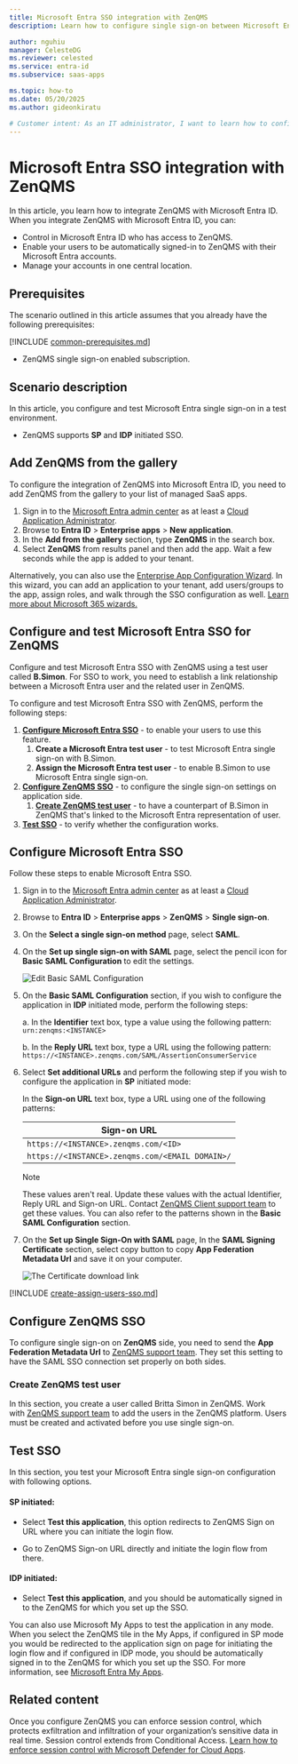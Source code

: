 ```yaml
---
title: Microsoft Entra SSO integration with ZenQMS
description: Learn how to configure single sign-on between Microsoft Entra ID and ZenQMS.

author: nguhiu
manager: CelesteDG
ms.reviewer: celested
ms.service: entra-id
ms.subservice: saas-apps

ms.topic: how-to
ms.date: 05/20/2025
ms.author: gideonkiratu

# Customer intent: As an IT administrator, I want to learn how to configure single sign-on between Microsoft Entra ID and ZenQMS so that I can control who has access to ZenQMS, enable automatic sign-in with Microsoft Entra accounts, and manage my accounts in one central location.
---
```

# Microsoft Entra SSO integration with ZenQMS

In this article,  you learn how to integrate ZenQMS with Microsoft Entra ID. When you integrate ZenQMS with Microsoft Entra ID, you can:

* Control in Microsoft Entra ID who has access to ZenQMS.
* Enable your users to be automatically signed-in to ZenQMS with their Microsoft Entra accounts.
* Manage your accounts in one central location.

## Prerequisites
The scenario outlined in this article assumes that you already have the following prerequisites:

[!INCLUDE [common-prerequisites.md](~/identity/saas-apps/includes/common-prerequisites.md)]
* ZenQMS single sign-on enabled subscription.

## Scenario description

In this article,  you configure and test Microsoft Entra single sign-on in a test environment.

* ZenQMS supports **SP** and **IDP** initiated SSO.

## Add ZenQMS from the gallery

To configure the integration of ZenQMS into Microsoft Entra ID, you need to add ZenQMS from the gallery to your list of managed SaaS apps.

1. Sign in to the [Microsoft Entra admin center](https://entra.microsoft.com) as at least a [Cloud Application Administrator](~/identity/role-based-access-control/permissions-reference.md#cloud-application-administrator).
1. Browse to **Entra ID** > **Enterprise apps** > **New application**.
1. In the **Add from the gallery** section, type **ZenQMS** in the search box.
1. Select **ZenQMS** from results panel and then add the app. Wait a few seconds while the app is added to your tenant.

 Alternatively, you can also use the [Enterprise App Configuration Wizard](https://portal.office.com/AdminPortal/home?Q=Docs#/azureadappintegration). In this wizard, you can add an application to your tenant, add users/groups to the app, assign roles, and walk through the SSO configuration as well. [Learn more about Microsoft 365 wizards.](/microsoft-365/admin/misc/azure-ad-setup-guides)

<a name='configure-and-test-azure-ad-sso-for-zenqms'></a>

## Configure and test Microsoft Entra SSO for ZenQMS

Configure and test Microsoft Entra SSO with ZenQMS using a test user called **B.Simon**. For SSO to work, you need to establish a link relationship between a Microsoft Entra user and the related user in ZenQMS.

To configure and test Microsoft Entra SSO with ZenQMS, perform the following steps:

1. **[Configure Microsoft Entra SSO](#configure-azure-ad-sso)** - to enable your users to use this feature.
    1. **Create a Microsoft Entra test user** - to test Microsoft Entra single sign-on with B.Simon.
    1. **Assign the Microsoft Entra test user** - to enable B.Simon to use Microsoft Entra single sign-on.
1. **[Configure ZenQMS SSO](#configure-zenqms-sso)** - to configure the single sign-on settings on application side.
    1. **[Create ZenQMS test user](#create-zenqms-test-user)** - to have a counterpart of B.Simon in ZenQMS that's linked to the Microsoft Entra representation of user.
1. **[Test SSO](#test-sso)** - to verify whether the configuration works.

<a name='configure-azure-ad-sso'></a>

## Configure Microsoft Entra SSO

Follow these steps to enable Microsoft Entra SSO.

1. Sign in to the [Microsoft Entra admin center](https://entra.microsoft.com) as at least a [Cloud Application Administrator](~/identity/role-based-access-control/permissions-reference.md#cloud-application-administrator).
1. Browse to **Entra ID** > **Enterprise apps** > **ZenQMS** > **Single sign-on**.
1. On the **Select a single sign-on method** page, select **SAML**.
1. On the **Set up single sign-on with SAML** page, select the pencil icon for **Basic SAML Configuration** to edit the settings.

   ![Edit Basic SAML Configuration](common/edit-urls.png)

1. On the **Basic SAML Configuration** section, if you wish to configure the application in **IDP** initiated mode, perform the following steps:

    a. In the **Identifier** text box, type a value using the following pattern:
    `urn:zenqms:<INSTANCE>`

    b. In the **Reply URL** text box, type a URL using the following pattern:
    `https://<INSTANCE>.zenqms.com/SAML/AssertionConsumerService`

5. Select **Set additional URLs** and perform the following step if you wish to configure the application in **SP** initiated mode:

    In the **Sign-on URL** text box, type a URL using one of the following patterns:

    | **Sign-on URL** |
    |----------|
	| `https://<INSTANCE>.zenqms.com/<ID>` |
	| `https://<INSTANCE>.zenqms.com/<EMAIL DOMAIN>/` |

	> [!NOTE]
	> These values aren't real. Update these values with the actual Identifier, Reply URL and Sign-on URL. Contact [ZenQMS Client support team](mailto:help@zenqms.com) to get these values. You can also refer to the patterns shown in the **Basic SAML Configuration** section.

6. On the **Set up Single Sign-On with SAML** page, In the **SAML Signing Certificate** section, select copy button to copy **App Federation Metadata Url** and save it on your computer.

	![The Certificate download link](common/copy-metadataurl.png)

<a name='create-an-azure-ad-test-user'></a>

[!INCLUDE [create-assign-users-sso.md](~/identity/saas-apps/includes/create-assign-users-sso.md)]

## Configure ZenQMS SSO

To configure single sign-on on **ZenQMS** side, you need to send the **App Federation Metadata Url** to [ZenQMS support team](mailto:help@zenqms.com). They set this setting to have the SAML SSO connection set properly on both sides.

### Create ZenQMS test user

In this section, you create a user called Britta Simon in ZenQMS. Work with [ZenQMS support team](mailto:help@zenqms.com) to add the users in the ZenQMS platform. Users must be created and activated before you use single sign-on.

## Test SSO

In this section, you test your Microsoft Entra single sign-on configuration with following options. 

#### SP initiated:

* Select **Test this application**, this option redirects to ZenQMS Sign on URL where you can initiate the login flow.  

* Go to ZenQMS Sign-on URL directly and initiate the login flow from there.

#### IDP initiated:

* Select **Test this application**, and you should be automatically signed in to the ZenQMS for which you set up the SSO. 

You can also use Microsoft My Apps to test the application in any mode. When you select the ZenQMS tile in the My Apps, if configured in SP mode you would be redirected to the application sign on page for initiating the login flow and if configured in IDP mode, you should be automatically signed in to the ZenQMS for which you set up the SSO. For more information, see [Microsoft Entra My Apps](/azure/active-directory/manage-apps/end-user-experiences#azure-ad-my-apps).

## Related content

Once you configure ZenQMS you can enforce session control, which protects exfiltration and infiltration of your organization’s sensitive data in real time. Session control extends from Conditional Access. [Learn how to enforce session control with Microsoft Defender for Cloud Apps](/cloud-app-security/proxy-deployment-aad).
